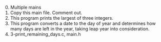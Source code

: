 0. Multiple mains
1. Copy this main file. Comment out.
2.  This program prints the largest of three integers.
3. This program converts a date to the day of year and determines how many days are left in the year, taking leap year into consideration.
4. 3-print_remaining_days.c, main.h
